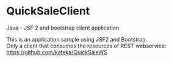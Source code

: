 # QuickSaleClient
Java - JSF 2 and bootstrap client application

This is an application sample using JSF2 and Bootstrap.<br>
Only a client that consumes the resources of REST webservice: https://github.com/kateka/QuickSaleWS
